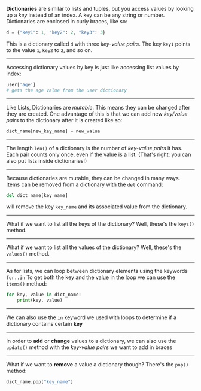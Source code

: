 **Dictionaries** are similar to lists and tuples, but you access values by looking up a *key* instead of an index.
A key can be any string or number.
Dictionaries are enclosed in curly braces, like so:
```python
d = {"key1": 1, "key2": 2, "key3": 3}
```
This is a dictionary called `d` with three *key-value pairs*.
The key `key1` points to the value `1`, `key2` to `2`, and so on.

---

Accessing dictionary values by key is just like accessing list values by index:
```python
user['age']
# gets the age value from the user dictionary
```

---

Like Lists, Dictionaries are _mutable_.
This means they can be changed after they are created.
One advantage of this is that we can add new _key/value pairs_ to the dictionary after it is created like so:
```python
dict_name[new_key_name] = new_value
```

---

The length `len()` of a dictionary is the number of _key-value pairs_ it has.
Each pair counts only once, even if the value is a list. (That's right: you can also put lists inside dictionaries!)

---

Because dictionaries are mutable, they can be changed in many ways. Items can be removed from a dictionary with the `del` command:
```python
del dict_name[key_name]
```
will remove the key `key_name` and its associated value from the dictionary.

---

What if we want to list all the keys of the dictionary?
Well, these's the `keys()` method.

---

What if we want to list all the values of the dictionary?
Well, these's the `values()` method.

---

As for lists, we can loop between dictionary elements using the keywords `for..in`
To get both the key and the value in the loop we can use the `items()` method:
```python
for key, value in dict_name:
    print(key, value)
```

---

We can also use the `in` keyword we used with loops to determine if a dictionary contains certain __key__

---

In order to __add__ or __change__ values to a dictionary, we can also use the `update()` method with the _key-value pairs_ we want to add in braces

---

What if we want to __remove__ a value a dictionary though?
There's the `pop()` method:
```python
dict_name.pop("key_name")
```
